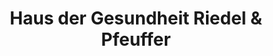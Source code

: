 ---
title: "Haus der Gesundheit Riedel & Pfeuffer"
url: /nuernberg/haus-der-gesundheit-riedel-und-pfeuffer/
shop: Sanitätshaus
---